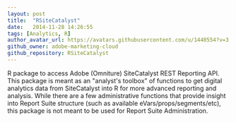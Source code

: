 ```yaml
---
layout: post
title:  "RSiteCatalyst"
date:   2014-11-28 14:26:55
tags: [Analytics, R]
author_avatar_url: https://avatars.githubusercontent.com/u/1440554?v=3
github_owner: adobe-marketing-cloud
github_repository: RSiteCatalyst
---
```


R package to access Adobe (Omniture) SiteCatalyst REST Reporting API.   
This package is meant as an "analyst's toolbox" of functions to get digital analytics data from SiteCatalyst into R for more advanced reporting and analysis. While there are a few administrative functions that provide insight into Report Suite structure (such as available eVars/props/segments/etc), this package is not meant to be used for Report Suite Administration.
